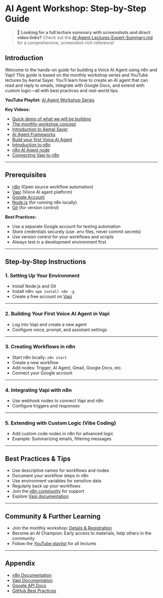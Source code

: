 # AI Agent Workshop: Step-by-Step Guide

> 📖 **Looking for a full lecture summary with screenshots and direct video links?**
> Check out the [AI-Agent-Lectures-Expert-Summary.md](./AI-Agent-Lectures-Expert-Summary.md) for a comprehensive, screenshot-rich reference!

## Introduction

Welcome to the hands-on guide for building a Voice AI Agent using n8n and Vapi! This guide is based on the monthly workshop series and YouTube lectures by Aemal Sayer. You’ll learn how to create an AI agent that can read and reply to emails, integrate with Google Docs, and extend with custom logic—all with best practices and real-world tips.

**YouTube Playlist:** [AI Agent Workshop Series](https://www.youtube.com/playlist?list=PL...) <!-- Add actual playlist link -->

**Key Videos:**
- [Quick demo of what we will be building](https://www.youtube.com/watch?v=4DIfI15BxTk)
- [The monthly workshop concept](https://www.youtube.com/watch?v=OzAUBijCGHs)
- [Introduction to Aemal Sayer](https://www.youtube.com/watch?v=sIAQ2nEhT_M)
- [AI Agent Frameworks](https://www.youtube.com/watch?v=jvPh7pumZ3I)
- [Build your first Voice AI Agent](https://www.youtube.com/watch?v=2bi3aPBgTyc)
- [Introduction to n8n](https://www.youtube.com/watch?v=r44eGTnG4C4)
- [n8n AI Agent node](https://www.youtube.com/watch?v=xsG4aArgnXU)
- [Connecting Vapi to n8n](https://www.youtube.com/watch?v=wCUfCqNLsGs)

---

## Prerequisites

- [n8n](https://n8n.io/) (Open source workflow automation)
- [Vapi](https://vapi.ai/) (Voice AI agent platform)
- [Google Account](https://accounts.google.com/)
- [Node.js](https://nodejs.org/) (for running n8n locally)
- [Git](https://git-scm.com/) (for version control)

**Best Practices:**
- Use a separate Google account for testing automation
- Store credentials securely (use .env files, never commit secrets)
- Use version control for your workflows and scripts
- Always test in a development environment first

---

## Step-by-Step Instructions

### 1. Setting Up Your Environment

- Install Node.js and Git
- Install n8n: `npm install n8n -g`
- Create a free account on [Vapi](https://vapi.ai/)


---

### 2. Building Your First Voice AI Agent in Vapi

- Log into Vapi and create a new agent
- Configure voice, prompt, and assistant settings



---

### 3. Creating Workflows in n8n

- Start n8n locally: `n8n start`
- Create a new workflow
- Add nodes: Trigger, AI Agent, Gmail, Google Docs, etc.
- Connect your Google account


---

### 4. Integrating Vapi with n8n

- Use webhook nodes to connect Vapi and n8n
- Configure triggers and responses

---

### 5. Extending with Custom Logic (Vibe Coding)

- Add custom code nodes in n8n for advanced logic
- Example: Summarizing emails, filtering messages

---

## Best Practices & Tips

- Use descriptive names for workflows and nodes
- Document your workflow steps in n8n
- Use environment variables for sensitive data
- Regularly back up your workflows
- Join the [n8n community](https://community.n8n.io/) for support
- Explore [Vapi documentation](https://docs.vapi.ai/)

---

## Community & Further Learning

- Join the monthly workshop: [Details & Registration](https://www.luma.com/) <!-- Add actual registration link -->
- Become an AI Champion: Early access to materials, help others in the community
- Follow the [YouTube playlist](https://www.youtube.com/playlist?list=PL...) for all lectures

---

## Appendix

- [n8n Documentation](https://docs.n8n.io/)
- [Vapi Documentation](https://docs.vapi.ai/)
- [Google API Docs](https://developers.google.com/gmail/api)
- [GitHub Best Practices](https://docs.github.com/en/get-started/quickstart/github-flow)

